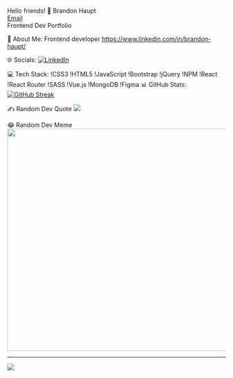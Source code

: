 Hello friends! 👋
Brandon Haupt</br>
[Email](mailto:haupt.brandon@gmail.com?subjet=hi% "Hello!")</br>
Frontend Dev Portfolio </br>

💫 About Me:
Frontend developer
https://www.linkedin.com/in/brandon-haupt/

🌐 Socials:
[![LinkedIn](https://img.shields.io/badge/LinkedIn-%230077B5.svg?logo=linkedin&logoColor=white)](https://www.linkedin.com/in/brandon-haupt/)

💻 Tech Stack:
!CSS3 !HTML5 !JavaScript !Bootstrap !jQuery !NPM !React !React Router !SASS !Vue.js !MongoDB     !Figma
📊 GitHub Stats:
[![GitHub Streak](https://streak-stats.demolab.com/?user=BrandonLHaupt)](https://git.io/streak-stats)

✍️ Random Dev Quote
![](https://quotes-github-readme.vercel.app/api?type=horizontal&theme=radical)

😂 Random Dev Meme
<img src="https://random-memer.herokuapp.com/" width="512px"/>

---
![](https://visitcount.itsvg.in/api?id=BrandonHaupt&icon=0&color=6)

<!-- Proudly created with GPRM ( https://gprm.itsvg.in/ ) -->
